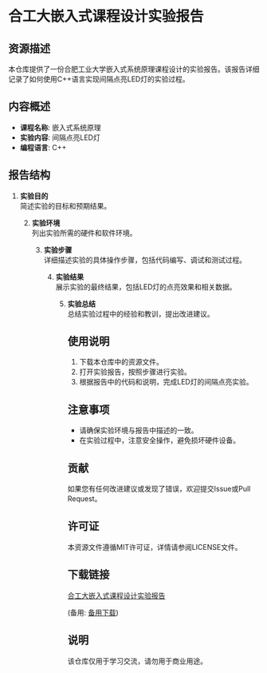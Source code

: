 # 合工大嵌入式课程设计实验报告

## 资源描述

本仓库提供了一份合肥工业大学嵌入式系统原理课程设计的实验报告。该报告详细记录了如何使用C++语言实现间隔点亮LED灯的实验过程。

## 内容概述

- **课程名称**: 嵌入式系统原理
- **实验内容**: 间隔点亮LED灯
- **编程语言**: C++

## 报告结构

1. **实验目的**  
   简述实验的目标和预期结果。

   2. **实验环境**  
      列出实验所需的硬件和软件环境。

      3. **实验步骤**  
         详细描述实验的具体操作步骤，包括代码编写、调试和测试过程。

         4. **实验结果**  
            展示实验的最终结果，包括LED灯的点亮效果和相关数据。

            5. **实验总结**  
               总结实验过程中的经验和教训，提出改进建议。

               ## 使用说明

               1. 下载本仓库中的资源文件。
               2. 打开实验报告，按照步骤进行实验。
               3. 根据报告中的代码和说明，完成LED灯的间隔点亮实验。

               ## 注意事项

               - 请确保实验环境与报告中描述的一致。
               - 在实验过程中，注意安全操作，避免损坏硬件设备。

               ## 贡献

               如果您有任何改进建议或发现了错误，欢迎提交Issue或Pull Request。

               ## 许可证

               本资源文件遵循MIT许可证，详情请参阅LICENSE文件。

               ## 下载链接
               [合工大嵌入式课程设计实验报告](https://pan.quark.cn/s/6af0c1de61ff) 

               (备用: [备用下载](https://pan.baidu.com/s/198rJqkO32tlBohj6uGTMDQ?pwd=1234))

               ## 说明

               该仓库仅用于学习交流，请勿用于商业用途。
